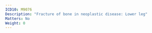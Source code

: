 ```yaml
---
ICD10: M9076
Description: "Fracture of bone in neoplastic disease: Lower leg"
Matters: No
Weight: 0
---
```

